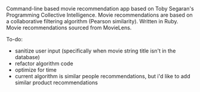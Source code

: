 Command-line based movie recommendation app based on Toby Segaran's Programming Collective Intelligence. Movie recommendations are based on a collaborative filtering algorithm (Pearson similarity). Written in Ruby. Movie recommendations sourced from MovieLens.

To-do:
- sanitize user input (specifically when movie string title isn't in the database)
- refactor algorithm code
- optimize for time
- current algorithm is similar people recommendations, but i'd like to add similar product recommendations
